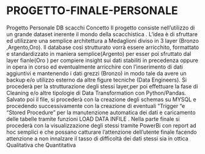 # PROGETTO-FINALE-PERSONALE
Progetto Personale DB scacchi
Concetto
Il progetto consiste nell’utilizzo di un grande dataset inerente il mondo della scacchistica .
L’idea è di sfruttare ed utilizzare una semplice architettura a Medaglioni diviso in 3 layer (Bronzo ,Argento,Oro).
Il database così strutturato vorrà essere arricchito, formattato e standardizzato in maniera semplice(Argento) per esser poi sfruttato dal layer fianle(Oro ) per compiere insight sui dati stabiliti in precedenza oppure in opera in corso ed eventualmente arricchire con l’inserimento di dati aggiuntivi e mantenendo i dati grezzi (Bronzo) in modo tale da avere un backup e/o utilizzo esterno da altre figure tecniche (Data Engineers).
Si procederà per la strutturazione degli stessi layer,per poi effettuare la fase di Cleaning e/o altre tipologie di Data Transformation con Python/Pandas.
Salvato poi il file, si procederà con la creazione degli schemas su MYSQL e procedendo successivamente con la creazione di eventuali “Trigger “e “Stored Procedure” per la manutenzione automatica dei dati e caricamento delle tabelle tramite funzioni LOAD DATA INFILE .
Nella parte finale  si procederà con la visualizzazione degli stessi tramite PowerBi con report ad hoc semplici e che possano catturare l’attenzione dell’utente finale facendo attenzione a non innalzare il tasso di difficoltà dei dati stessi sia in ottica Qualitativa che Quantitativa

